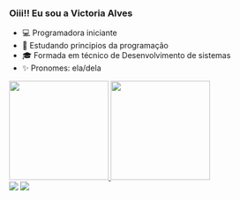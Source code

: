 ### Oiii!! Eu sou a Victoria Alves
  
- 💻 Programadora iniciante
- 📖 Estudando principios da programação
- 🎓 Formada em técnico de Desenvolvimento de sistemas
- ✨ Pronomes: ela/dela  

<div> 
<a href="https://github.bom/victoria-m-alves">
<img height="180em" src="https://github-readme-stats.vercel.app/api?username=victoria-m-alves&show_icons=true&theme=bear&include_all_commits=true&count_private=true"/>
<img height="180em" src="https://github-readme-stats.vercel.app/api/top-langs/?username=victoria-m-alves&layout=compact&langs_count=16&theme=bear"/> </div>

<div>
<A href="https://www.linkedin.com/in/victoria-martins-alves-99064b1b8/" target="_blank"><img src="https://img.shields.io/badge/LinkedIn-0077B5?style=for-the-badge&logo=linkedin&logoColor=white"></a>
<A href="mailto:vma040713@gmail.com"><img src="https://img.shields.io/badge/Gmail-D14836?style=for-the-badge&logo=gmail&logoColor=white"></a>
</div>

</div>
